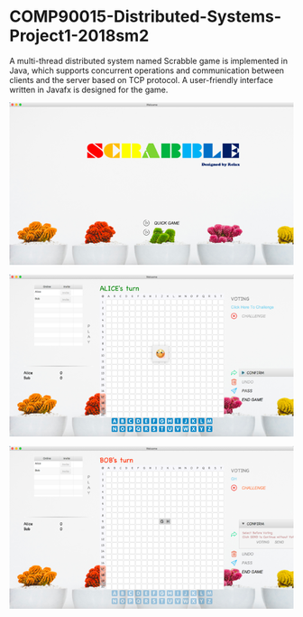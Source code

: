 # COMP90015-Distributed-Systems-Project1-2018sm2
A multi-thread distributed system named Scrabble game is implemented in Java, which supports concurrent operations and communication between clients and the server based on TCP protocol. A user-friendly interface written in Javafx is designed for the game.

![image](https://github.com/SiteHuang/COMP90015-Distributed-Systems-Project1-2018sm2/blob/master/images/Picture1.png)

![image](https://github.com/SiteHuang/COMP90015-Distributed-Systems-Project1-2018sm2/raw/master/images/Picture2.png)

![image](https://github.com/SiteHuang/COMP90015-Distributed-Systems-Project1-2018sm2/raw/master/images/Picture3.png)
